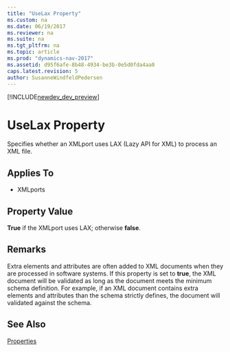 ```yaml
---
title: "UseLax Property"
ms.custom: na
ms.date: 06/19/2017
ms.reviewer: na
ms.suite: na
ms.tgt_pltfrm: na
ms.topic: article
ms.prod: "dynamics-nav-2017"
ms.assetid: d95f6afe-8b48-4934-be3b-0e5d0fda4aa0
caps.latest.revision: 5
author: SusanneWindfeldPedersen
---
```


[!INCLUDE[newdev_dev_preview](../includes/newdev_dev_preview.md)]

# UseLax Property
Specifies whether an XMLport uses LAX \(Lazy API for XML\) to process an XML file.  
  
## Applies To  
  
-   XMLports  
  
## Property Value  
 **True** if the XMLport uses LAX; otherwise **false**.  
  
## Remarks  
 Extra elements and attributes are often added to XML documents when they are processed in software systems. If this property is set to **true**, the XML document will be validated as long as the document meets the minimum schema definition. For example, if an XML document contains extra elements and attributes than the schema strictly defines, the document will validated against the schema.  
  
## See Also  
 [Properties](devenv-properties.md)